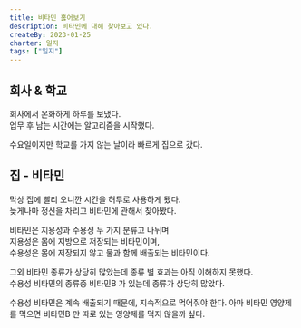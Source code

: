 ```yaml
---
title: 비타민 훓어보기
description: 비타민에 대해 찾아보고 있다.
createBy: 2023-01-25
charter: 일지
tags: ["일지"]
---
```



## 회사 & 학교
 
회사에서 온화하게 하루를 보냈다.                 
업무 후 남는 시간에는 알고리즘을 시작했다.              

수요일이지만 학교를 가지 않는 날이라  빠르게 집으로 갔다.

## 집 - 비타민

막상 집에 빨리 오니깐 시간을 허투로 사용하게 됐다.                  
늦게나마 정신을 차리고 비타민에 관해서 찾아봤다.        

비타민은 지용성과 수용성 두 가지 분류고 나뉘며                
지용성은 몸에 지방으로 저장되는 비타민이며,             
수용성은 몸에 저장되지 않고 물과 함께 배출되는 비타민이다.              

그외 비타민 종류가 상당히 많았는데 종류 별 효과는 아직 이해하지 못했다.                     
수용성 비타민의 종류중 비타민B 가 있는데 종류가 상당히 많았다.           

수용성 비타민은 계속 배출되기 때문에, 지속적으로 먹어줘야 한다.
아마 비타민 영양제를 먹으면 비타민B 만 따로 있는 영양제를 먹지 않을까 싶다.    

